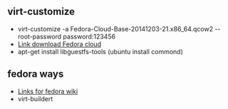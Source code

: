 ## virt-customize ##
-  virt-customize -a Fedora-Cloud-Base-20141203-21.x86_64.qcow2 --root-password password:123456
-  [Link download Fedora cloud](http://ftp.sjtu.edu.cn/fedora/linux/releases/21/Cloud/Images/x86_64/)
-  apt-get install libguestfs-tools (ubuntu install commond)
## fedora ways ##
- [Links for fedora wiki](http://fedoraproject.org/wiki/QA:Testcase_Virtualization_Import_Guest_Install)
- virt-buildert
